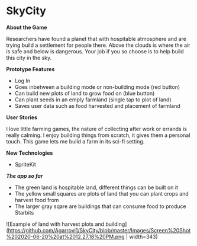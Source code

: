 # SkyCity #

**About the Game**

Researchers have found a planet that with hospitable atmosphere and are trying build a settlement for people there. Above the clouds is where the air is safe and below is dangerous. Your job if you so choose is to help build this city in the sky.

**Prototype Features**

* Log In
* Goes inbetween a building mode or non-building mode (red button)
* Can build new plots of land to grow food on (blue button)
* Can plant seeds in an emply farmland (single tap to plot of land)
* Saves user data such as food harvested and placement of farmland 

**User Stories**

I love little farming games, the nature of collecting after work or errands is really calming. I enjoy building things from scratch, it gives them a personal touch. This game lets me build a farm in its sci-fi setting.


**New Technologies**
* SpriteKit


***The app so far***
* The green land is hospitable land, different things can be built on it
* The yellow small squares are plots of land that you can plant crops and harvest food from
* The larger gray sqare are buildings that can consume food to produce Starbits

![Example of land with harvest plots and building](https://github.com/Agarrovi1/SkyCity/blob/master/Images/Screen%20Shot%202020-06-20%20at%2012.27.18%20PM.png | width=343)
